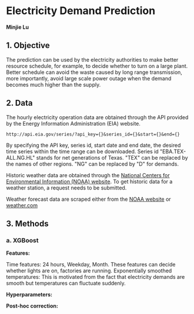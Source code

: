 # Electricity Demand Prediction
**Minjie Lu**

## 1. Objective
The prediction can be used by the electricity authorities to make better resource schedule, for example, to decide whether to turn on a large plant. Better schedule can avoid the waste caused by long range transmission, more importantly, avoid large scale power outage when the demand becomes much higher than the supply.

## 2. Data
The hourly electricity operation data are obtained through the API provided by the Energy Information Administration (EIA) website.

```
http://api.eia.gov/series/?api_key={}&series_id={}&start={}&end={}
```
By specifying the API key, series id, start date and end date, the desired time series within the time range can be downloaded. Series id "EBA.TEX-ALL.NG.HL" stands for net generations of Texas. "TEX" can be replaced by the names of other regions. "NG" can be replaced by "D" for demands.

Historic weather data are obtained through the [National Centers for Environmental Information (NOAA) website](https://www.ncdc.noaa.gov/cdo-web/datatools/lcd). To get historic data for a weather station, a request needs to be submitted.

Weather forecast data are scraped either from the [NOAA website](https://forecast.weather.gov/MapClick.php?lat=29.77&lon=-95.39#.XcnsepJKhTY) or [weather.com](https://weather.com/weather/hourbyhour/l/110a124808308e4fc03ee2b75754a7e06e9334b6d23d6fa317f1bb84b5f8a65e)

## 3. Methods

### a. XGBoost
**Features:**

Time features: 24 hours, Weekday, Month. These features can decide whether lights are on, factories are running.
Exponentially smoothed temperatures: This is motivated from the fact that electricity demands are smooth but temperatures can fluctuate suddenly.

**Hyperparameters:**

**Post-hoc correction:**
